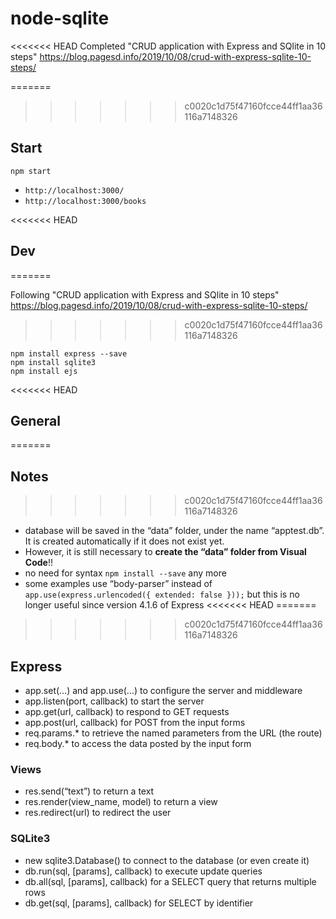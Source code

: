 # node-sqlite

<<<<<<< HEAD
Completed "CRUD application with Express and SQlite in 10 steps"
https://blog.pagesd.info/2019/10/08/crud-with-express-sqlite-10-steps/

=======
>>>>>>> c0020c1d75f47160fcce44ff1aa36116a7148326
## Start
```
npm start
```
- `http://localhost:3000/`
- `http://localhost:3000/books`


<<<<<<< HEAD
## Dev
=======

Following "CRUD application with Express and SQlite in 10 steps"
https://blog.pagesd.info/2019/10/08/crud-with-express-sqlite-10-steps/


>>>>>>> c0020c1d75f47160fcce44ff1aa36116a7148326
```
npm install express --save
npm install sqlite3
npm install ejs
```

<<<<<<< HEAD
## General
=======
## Notes
>>>>>>> c0020c1d75f47160fcce44ff1aa36116a7148326
- database will be saved in the “data” folder, under the name “apptest.db”. It is created automatically if it does not exist yet. 
- However, it is still necessary to **create the “data” folder from Visual Code**!!
- no need for syntax `npm install --save` any more
- some examples use “body-parser” instead of `app.use(express.urlencoded({ extended: false }));`
  but this is no longer useful since version 4.1.6 of Express
<<<<<<< HEAD
=======
 

>>>>>>> c0020c1d75f47160fcce44ff1aa36116a7148326

## Express
- app.set(…) and app.use(…) to configure the server and middleware
- app.listen(port, callback) to start the server
- app.get(url, callback) to respond to GET requests
- app.post(url, callback) for POST from the input forms
- req.params.* to retrieve the named parameters from the URL (the route)
- req.body.* to access the data posted by the input form

### Views
- res.send(“text”) to return a text
- res.render(view_name, model) to return a view
- res.redirect(url) to redirect the user

### SQLite3
- new sqlite3.Database() to connect to the database (or even create it)
- db.run(sql, [params], callback) to execute update queries
- db.all(sql, [params], callback) for a SELECT query that returns multiple rows
- db.get(sql, [params], callback) for SELECT by identifier